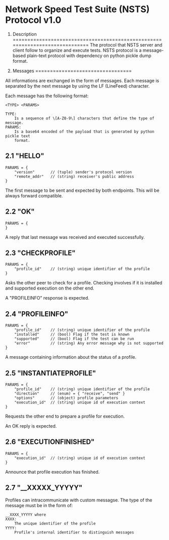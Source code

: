Network Speed Test Suite (NSTS) Protocol v1.0
=============================================

1. Description
=============================================================================
The protocol that NSTS server and client follow to organize and execute tests.
NSTS protocol is a message-based plain-text protocol with dependency on python
pickle dump format.

 
2. Messages
=================================

All informations are exchanged in the form of messages. Each message is
separated by the next message by using the LF (LineFeed) character.

Each message has the following format:
```
<TYPE> <PARAMS>

TYPE:
    Is a sequence of \[A-Z0-9\] characters that define the type of message.
PARAMS:
    Is a base64 encoded of the payload that is generated by python pickle text
    format.
```

2.1 "HELLO"
---------------------------------
```
PARAMS = {
    "version"       // (tuple) sender's protocol version
    "remote_addr"   // (string) receiver's public address 
}
```
The first message to be sent and expected by both endpoints. This will be always
forward compatible.
   
2.2 "OK"
---------------------------------
```
PARAMS = {
}
```
A reply that last message was received and executed successfully.

2.3 "CHECKPROFILE"
--------------------------------- 
```
PARAMS = {
    "profile_id"    // (string) unique identifier of the profile
}
```
Asks the other peer to check for a profile. Checking involves if it is installed
and supported execution on the other end.

A "PROFILEINFO" response is expected.

2.4 "PROFILEINFO"
---------------------------------
```
PARAMS = {
    "profile_id" 	// (string) unique identifier of the profile
    "installed"     // (bool) Flag if the test is known
    "supported"     // (bool) Flag if the test can be run
    "error"         // (string) Any error message why is not supported 
}
```
A message containing information about the status of a profile.

2.5 "INSTANTIATEPROFILE"
---------------------------------
```
PARAMS = {
    "profile_id"    // (string) unique identifier of the profile
    "direction"     // (enum) = { "receive", "send" }
    "options"       // (object) profile parameters
    "execution_id"  // (string) unique id of execution context
}
```
Requests the other end to prepare a profile for execution.

An OK reply is expected.

2.6 "EXECUTIONFINISHED"
---------------------------------
```
PARAMS = {
    "execution_id"  // (string) unique id of execution context
}
```
Announce that profile execution has finished.

2.7 "__XXXXX_YYYYY"
---------------------------------
Profiles can intracommunicate with custom messagse. The type of the message
 must be in the form of:
```
__XXXX_YYYYY where 
XXXX:
    The unique identifier of the profile
YYYY:
    Profile's internal identifier to distinguish messages
```
